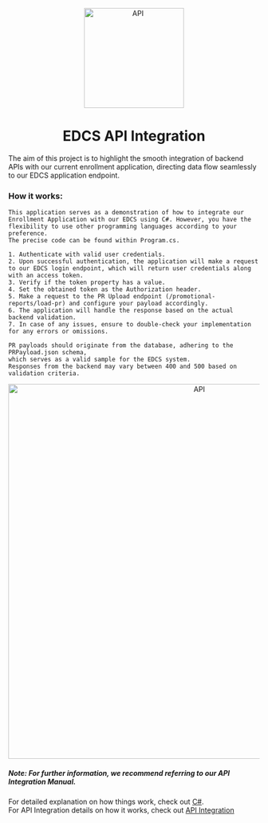 <p style="text-align: center;" align="center">
 <img width="200" src="https://cdn.iconscout.com/icon/premium/png-256-thumb/api-integration-3919433-3246625.png" alt="API">
</p>

<div align="center">
 <h1>EDCS API Integration </h1>
</div>

The aim of this project is to highlight the smooth integration of backend APIs with our current enrollment application, directing data flow seamlessly to our EDCS application endpoint.

### How it works:
```
This application serves as a demonstration of how to integrate our Enrollment Application with our EDCS using C#. However, you have the flexibility to use other programming languages according to your preference.
The precise code can be found within Program.cs.

1. Authenticate with valid user credentials.
2. Upon successful authentication, the application will make a request to our EDCS login endpoint, which will return user credentials along with an access token.
3. Verify if the token property has a value.
4. Set the obtained token as the Authorization header.
5. Make a request to the PR Upload endpoint (/promotional-reports/load-pr) and configure your payload accordingly.
6. The application will handle the response based on the actual backend validation.
7. In case of any issues, ensure to double-check your implementation for any errors or omissions.

PR payloads should originate from the database, adhering to the PRPayload.json schema,
which serves as a valid sample for the EDCS system.
Responses from the backend may vary between 400 and 500 based on validation criteria.
````

<p style="text-align: center;" align="center">
 <img width="750" src="https://github.com/pointersbit/EDCS.API.Integration/blob/development/EDCS.png" alt="API">
</p>


##### Note: For further information, we recommend referring to our API Integration Manual.    
For detailed explanation on how things work, check out [C#](https://learn.microsoft.com/en-us/dotnet/csharp/tour-of-csharp/).    
For API Integration details on how it works, check out [API Integration](https://tray.io/blog/what-is-an-api-integration-for-non-technical-people)
